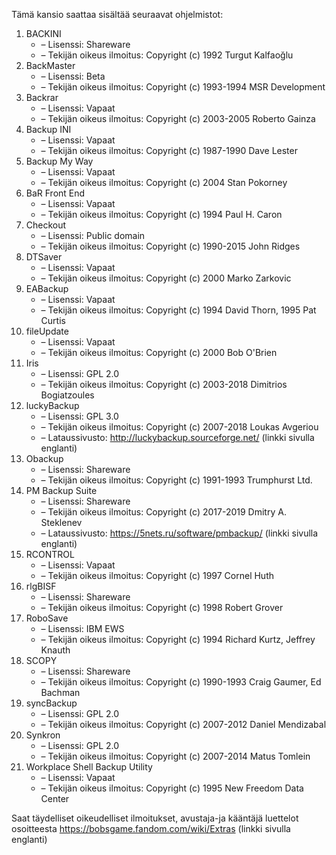 Tämä kansio saattaa sisältää seuraavat ohjelmistot:

1. BACKINI
   - – Lisenssi: Shareware
   - – Tekijän oikeus ilmoitus: Copyright (c) 1992 Turgut Kalfaoğlu
2. BackMaster
   - – Lisenssi: Beta
   - – Tekijän oikeus ilmoitus: Copyright (c) 1993-1994 MSR Development
3. Backrar
   - – Lisenssi: Vapaat
   - – Tekijän oikeus ilmoitus: Copyright (c) 2003-2005 Roberto Gainza
4. Backup INI
   - – Lisenssi: Vapaat
   - – Tekijän oikeus ilmoitus: Copyright (c) 1987-1990 Dave Lester
5. Backup My Way
   - – Lisenssi: Vapaat
   - – Tekijän oikeus ilmoitus: Copyright (c) 2004 Stan Pokorney
6. BaR Front End
   - – Lisenssi: Vapaat
   - – Tekijän oikeus ilmoitus: Copyright (c) 1994 Paul H. Caron
7. Checkout
   - – Lisenssi: Public domain
   - – Tekijän oikeus ilmoitus: Copyright (c) 1990-2015 John Ridges
8. DTSaver
   - – Lisenssi: Vapaat
   - – Tekijän oikeus ilmoitus: Copyright (c) 2000 Marko Zarkovic
9. EABackup
   - – Lisenssi: Vapaat
   - – Tekijän oikeus ilmoitus: Copyright (c) 1994 David Thorn, 1995 Pat Curtis
10. fileUpdate
    - – Lisenssi: Vapaat
    - – Tekijän oikeus ilmoitus: Copyright (c) 2000 Bob O'Brien
11. Iris
    - – Lisenssi: GPL 2.0
    - – Tekijän oikeus ilmoitus: Copyright (c) 2003-2018 Dimitrios Bogiatzoules
12. luckyBackup
    - – Lisenssi: GPL 3.0
    - – Tekijän oikeus ilmoitus: Copyright (c) 2007-2018 Loukas Avgeriou
    - – Lataussivusto: http://luckybackup.sourceforge.net/ (linkki sivulla englanti)
13. Obackup
    - – Lisenssi: Shareware
    - – Tekijän oikeus ilmoitus: Copyright (c) 1991-1993 Trumphurst Ltd.
14. PM Backup Suite
    - – Lisenssi: Shareware
    - – Tekijän oikeus ilmoitus: Copyright (c) 2017-2019 Dmitry A. Steklenev
    - – Lataussivusto: https://5nets.ru/software/pmbackup/ (linkki sivulla englanti)
15. RCONTROL
    - – Lisenssi: Vapaat
    - – Tekijän oikeus ilmoitus: Copyright (c) 1997 Cornel Huth
16. rlgBISF
    - – Lisenssi: Shareware
    - – Tekijän oikeus ilmoitus: Copyright (c) 1998 Robert Grover
17. RoboSave
    - – Lisenssi: IBM EWS
    - – Tekijän oikeus ilmoitus: Copyright (c) 1994 Richard Kurtz, Jeffrey Knauth
18. SCOPY
    - – Lisenssi: Shareware
    - – Tekijän oikeus ilmoitus: Copyright (c) 1990-1993 Craig Gaumer, Ed Bachman
19. syncBackup
    - – Lisenssi: GPL 2.0
    - – Tekijän oikeus ilmoitus: Copyright (c) 2007-2012 Daniel Mendizabal
20. Synkron
    - – Lisenssi: GPL 2.0
    - – Tekijän oikeus ilmoitus: Copyright (c) 2007-2014 Matus Tomlein
21. Workplace Shell Backup Utility
    - – Lisenssi: Vapaat
    - – Tekijän oikeus ilmoitus: Copyright (c) 1995 New Freedom Data Center

Saat täydelliset oikeudelliset ilmoitukset, avustaja-ja kääntäjä luettelot osoitteesta https://bobsgame.fandom.com/wiki/Extras (linkki sivulla englanti)
